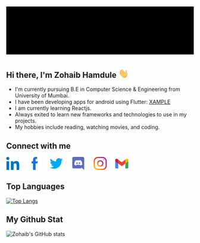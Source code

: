 <img src="resources/cover.gif" alt="Header_gif"></img>

## Hi there, I'm Zohaib Hamdule <img src="resources/wave_hand.gif" height=30 width=auto></img>
- I'm currently pursuing B.E in Computer Science & Engineering from University of Mumbai.
- I have been developing apps for android using Flutter: <a href="https://play.google.com/store/apps/dev?id=5723138007978040734" target="_blank">XAMPLE</a>
- I am currently learning Reactjs.
- Always exited to learn new frameworks and technologies to use in my projects.
- My hobbies include reading, watching movies, and coding.

## Connect with me

<a href="https://www.linkedin.com/in/zohaibhamdule/" target="_blank">
<img src="resources/linkedin.png", height="35" width="auto" alt="Linked_In"></img></a>
&nbsp;&nbsp;&nbsp;&nbsp;

<a href="https://www.facebook.com/zohaib.hamdulay/" target="_blank">
<img src="resources/facebook.png" height="35" width="auto" alt="Facebook"></img></a>
&nbsp;&nbsp;&nbsp;&nbsp;

<a href="https://twitter.com/zohaib_hamdule" target="_blank">
<img src="resources/twitter.png" height="35" width="auto" alt="Twitter"></img></a>
&nbsp;&nbsp;&nbsp;&nbsp;

<a href="https://discord.com/users/468770847881035776" target="_blank">
<img src="resources/discord.png" height="35" width="auto" alt="Discord"></img></a>
&nbsp;&nbsp;&nbsp;&nbsp;

<a href="https://www.instagram.com/zohaib_hamdule/" target="_blank">
<img src="resources/instagram.png" height="35" width="auto" alt="Instagram"></img></a>
&nbsp;&nbsp;&nbsp;&nbsp;

<a href="mailto:zohaib2002@gmail.com" target="_blank">
<img src="resources/mail.png" height="35" width="auto" alt="Email"></img></a>

## Top Languages
[![Top Langs](https://github-readme-stats.vercel.app/api/top-langs/?username=zohaib2002&layout=compact&theme=radical)](https://github.com/anuraghazra/github-readme-stats)

## My Github Stat
![Zohaib's GitHub stats](https://github-readme-stats.vercel.app/api?username=zohaib2002&theme=radical)

<!---
zohaib2002/zohaib2002 is a ✨ special ✨ repository because its `README.md` (this file) appears on your GitHub profile.
You can click the Preview link to take a look at your changes.
--->
